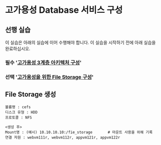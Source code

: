 # 고가용성 Database 서비스 구성

## 선행 실습
이 실습은 아래의 실습에 이어 수행해야 합니다. 이 실습을 시작하기 전에 아래 실습을 완료하십시오.

### 필수 '[고가용성 3계층 아키텍처 구성](../3_tier_architecture/README.md)'

### 선택 '[고가용성을 위한 File Storage 구성](../file_storage/README.md)'

## File Storage 생성
```
볼륨명 : cefs
디스크 유형 : HDD
프로토콜 : NFS

<생성 후>
Mount명 : (예시) 10.10.10.10:/fie_storage       # 마운트 사용을 위해 기록
연결 자원 : webvm111r, webvm112r, appvm121r, appvm122r
```
